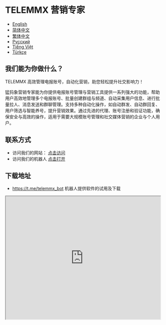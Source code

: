 # TELEMMX 营销专家

- [English](README.md)
- [简体中文](README.zh.md)
- [繁体中文](README.tw.md)
- [Русский](README.ru.md)
- [Tiếng Việt](README.vi.md)
- [Türkçe](README.tr.md)
	

## 我们能为你做什么？

TELEMMX 高效管理电报账号，自动化营销，助您轻松提升社交影响力！

猛犸象营销专家能为你提供电报账号管理与营销工具提供一系列强大的功能，帮助用户高效地管理多个电报账号、批量创建群组与频道、自动采集用户信息、进行批量拉人、消息发送和群聊管理。支持多种自动化操作，如自动群发、自动群回复、用户筛选与智能养号，提升营销效果。通过先进的代理、账号注册和验证功能，确保安全与高效的操作，适用于需要大规模账号管理和社交媒体营销的企业与个人用户。

## 联系方式

* 访问我们的网站： [点击访问](https://telemmx.com?from=github)
* 访问我们的机器人 [点击打开](https://t.me/telemmx_bot) 

## 下载地址

* https://t.me/telemmx_bot 机器人提供软件的试用及下载

<iframe src="http://www.baidu.com" width="100%" height="400px" />

# 功能介绍

* 全面的电报账号管理工具 - 批量管理、采集、营销与优化解决方案
* 电报账号管理, 批量创建群组, 用户采集, 批量拉人入群, 自动群发, 自动群聊, 自动私聊, 营销工具, 电报账号注册, 智能养号, 群组管理, 电报会员功能, 系统设置, 批量发送消息, 抢占用户名, 更换绑定手机号
* 提供专业的电报（Telegram）账号管理解决方案，功能包括批量创建群组、用户采集、批量拉人入群、自动发送消息、营销管理、账号注册与养号、智能化群聊管理以及会员功能。软件支持高效操作，安全性高，界面友好，适用于需要批量管理电报账号、优化群组运营及提升营销效率的用户。

# 功能说明

## 电报账号登录

* 本功能提供全面的电报账号管理功能，确保用户能够高效地操作和维护多个账号。
* 用户可以轻松查看账号状态，包括已登陆和未登陆的账号信息，并支持通过手机号码查找特定账号。
* 软件允许批量登陆、下线老设备以及批量下线操作，帮助用户快速管理大规模账号。
* 用户可以自定义账号信息，如用户名和前缀，并具备重置密码、清理缓存、注销账号等功能。
* 安全性方面，软件支持二次验证和验证码提交并登录。用户还可以批量切换代理、清除头像和用户名，灵活应对不同需求。
* 软件界面友好，支持导入和导出账号，便于用户进行批次管理。同时，提供自动删除消息、生成随机头像等个性化设置。
* 提升用户体验。整体而言，该软件是一个强大而灵活的账号管理工具，适合需要高效管理多个在线账户的用户。


## 批量创建

* 批量创建普通群组、频道、群组和私有群组，复制机器人。
* 输入维度、经度和名称等信息，一行一个，快速建立多个群组。
* 设置管理员、禁言规则、头像、Bot描述图片和介绍。
* 设定历史消息可见性和匿名性。
* 支持设置单账号创建时间间隔，确保合理创建。
* 可同时发送不同类型的消息：文本（支持Markdown和HTML格式）、图片、视频和语音。
* 可置顶消息，提高重要信息的可见性。
* 可提交到特定搜索引擎，如 damosuoyinbot、 qunzudaquan_bot和 zh_secretary_bot。
* 提升用户操作效率和体验，快速高效地建立和管理群组。

## 用户采集
* 采集并显示用户信息，可以在 用户名/用户名、名字、姓氏、在线时间 格式上切换
*  根据位置采集附近的：群组、我的联系人、我联系过的人、我的私有群组
• 可设置采集的地理信息，距离（米）、停留时长（秒）
* 输入群组链接进行采集，可最近活跃用户, 用户,（不包含群众和管理员),只包括群主和管理员，全部用户（贪婪模式）
* 根据私有群组关键字筛选群众

## 用户采集V2

* 群组链接采集：用户可以通过输入群组链接，快速批量采集群成员信息，提升效率。
* 自动过滤功能：系统会自动过滤掉机器人、被封用户和被禁用户，确保采集结果的有效性。
* 用户名限制：支持设置超长用户名过滤，避免无效信息干扰，同时可过滤非中文名用户。
* 在线时间筛选：用户可根据成员的在线时间进行筛选，选择最近活跃的用户，提升互动质量。
* 深度采集：除了基本信息，还能提取成员的消息记录和频道关联群组，获取更全面的用户数据。
* 关键字过滤：支持通过关键字过滤成员，用户可根据特定需求快速找到目标成员，提高采集的精准度。
* 该功能设计旨在为用户提供高效、便捷的群成员采集体验。

## 频道采集

* 自动去搜索引擎采集频道/群组
* 可以按照名字活着链接的方式进行显示
* 可以采集完之后进行二次名称过滤
* 同时支持可以采集附近或着附近多少米的群组信息
* 可以设置采集的语言信息

## 批量拉人入群

* 可以同时采集多个可采集的群组信息 然后全部拉入您的或者客户的单个或者多个群组
* 采集的同时可设置全部采集还是部分采集
* 同时支持按照用户名的方式进行拉人操作
* 单账号拉人时间间隔（秒）用于设置拉人操作之间的等待时间，单账户拉人数量限制每个账户在指定时间内可以拉取的成员数量，单群组拉人数量限制在一个群组中可拉取的成员总数，账号限制立即用于防止账户滥用。
* 单群拉人账户数量限制在同一群组中可使用的不同账户数，完成后退群指在拉人完成后是否自动退出群组
* 联系人模式则决定拉取成员时是否以联系人方式进行。

## 批量拉人入群V2

* 可以根据用户名或者手机号进行拉人入群操作
* 可以设置把人邀请入群之后直接退出群组
* 可以设置同时运行的人员数量限制
* 如果账号被封控可以设置立即停止，减少账号损失


## 批量拉人入群V3

* 该模式为管理员模式，先设置一些成员为管理员，在通过管理员拉新的用户进群
* 单账号拉人时间间隔（秒）用于设置拉人操作之间的等待时间，单账户拉人数量限制每个账户在指定时间内可以拉取的成员数量
* 单群组拉人数量限制在一个群组中可拉取的成员总数，账号限制立即用于防止账户滥用
* 单群拉人账户数量限制在同一群组中可使用的不同账户数，完成后退群指在拉人完成后是否自动退出群组
* 联系人模式则决定拉取成员时是否以联系人方式进行


## 批量发送消息

* 加入所属的群组，对群组中的用户进行一对一消息发送
* 可以先设置一条假信息，然后在修改为真实想发送的信息
* 支持的格式有 文本/Markdown/ HTML格式/图片/音频/视频等
* 可以输入用户的手机号/用户名/采集的信息进行批量发送
* 更可以支持转发消息模式，直接把消息转发给用户
* 可以设置每个用户接受消息的次数，单个账号发送消息的间隔，以及消息发送的延迟时间
* 也能在转发的时候用联系人模式，同时去除作者信息，以及使用静音模式，以及后台消息模式
* 更可以设置如果消息被限制使用可以设置停止，节约账号资源
* 
* 在上面信息的基础上 增加了 消息是否开启预览，用于网站内容的显示 (V2 版)
* 可以设置显示手机号或隐藏手机号 (V2 版)
* 同时支持置顶发送给用户的消息 (V2 版)
* 设置单账号发送的数量 (V2 版)


## 自动群聊

* 可以根据自己的要求设置话术本
* 文本内容支持的格式有 文本/Markdown/ HTML格式/图片/音频/视频等
* 可以设置由某个用户回复某个消息
* 同时可设置信息发送的间隔
* 可以同时设置账号随机发送
* 打开TG更新后，主动获取电报推送过来的消息，回复更快捷


## 自动群发
* 可以同时多个群发的群组/频道信息
* 支持假消息发送后编辑为正常的消息
* 可以设置进群之后立马发送消息
* 文本内容支持的格式有 文本/Markdown/ HTML格式/图片/音频/视频等
* 设置单账户入群的数量数量
* 支持批量添加以及删除已经设置好的消息列表
* 能设置自动发送的时间段
* 支持按方案的形式进行配置 (V2)
* 限制单账户加入群发的个数限制 (V2)
* 增加了随机进入群组发送 (V2)
* 显示群组的群名/群成员数量/以及入群人数 (V3)

## 批量加群/检测群

* 支持批量加入群组，拉高群组人气
* 支持设置随机加入群组
* 自动删除批量导入的重复群组
* 可以单独的检测频道以及群组
* 同时支持设置均分群组，比入500个账号5000个群，单账号10个账号
* 支持批量加入机器人,并帮你点击 /start ，增加机器人人气 (v2)

## 自动群回复

* 实时监控群内人员发言，根据关键字自动回复消息
* 同时支持监控群内指定用户发言
* 获取到关键字后 你可以 直接回复消息，可以转发给某个群组
* 直接回复消息时可以设置回复的间隔，回复的文案支持的格式有 文本/Markdown/ HTML格式/图片/音频/视频等
* 支持直接给用户的消息点赞（V2)
* 支持跳过管理员和机器人的BO T （V2)
* 可以设置回复的回复率 （V2)

## 自动私聊

* 可以单独设置某些私聊用户的回复内容
* 可以自动设置所有的私聊用户回复内容
*  可以开启单一用户只回复/私信一次
*  回复的文案支持的格式有 文本/Markdown/ HTML格式/图片/音频/视频等
*  可以监控所有的用户消息  (V2)
*  支持群组内的用户根据关键字自动发起私聊 （V2)

## 自动营销

* 集成自动群发。回复和私聊在一个功能中 不再频繁切换软件

## 增加阅读量

* 直接录入消息的链接，录入需要的屏幕即可完成
* 我么也支持Emoji的评论

## 同步群组
* 把电报的群组内容全部同步到自己的频道中
* 支持 图片/视频/图片视频/全部内容同步
* 支持转发的时候去除链接内容
* 支持直发模式
* 支持设置发送频率

## 账户筛选
* 支持导入文本格式进行筛选
* 支持设置线程数量，运行同时进行大量的筛选
* 支持开启真机验证设备验证，以及Token的使用次数限制
* 筛选的结果可区分为 带筛选/ 可用/已封/已注册/未处理
* 支持按账号模式去搜索与筛选 ( V2 )
* 支持联系人模式，直接加为好友判断是否存在 ( V2 )
  
## 账号注册
* 内置多个接码平台，如firefox.fun，worldcode.win，twimar.com，qisms.com，150sms.com，jiemapingtai.com，sms-activate.guru，sms-man.com，smshub.org，5sim.net，vak-sms.com，acloudsms.com，tgtool.org，wap.lxy2.com，api.mwze167.com，zqdql.svenkvint.com，ai.ddy00.com，uomsg.com，pomelo-cloud.com，ijiema.com，24sms7.com，a9sms.com等
* 支持文本接码方式登录
* 支持二次接码方式注册
* 支持自定义选择国家
* 支持自定义代理
* 支持多种不同客户端注册
* 允许注册时设置二次验证码
* 支持开启注册前号码检测
* 支持申请解除账号限制
* 支持开启注册完后自动下线
* 支持自定义语言和国家地区，配合代理使用更稳定
* 内置Gmail邮箱账号提供服务  Gmail（收费）
* 内置真机核验和推送过关检测服务 Safety（收费）

## 智能养号

*  支持多个群组，同时养号
*  支持自定义文案，支持Emoji标签包
*  支持暴露自己的地理信息（经纬度）
*  支持长时间在线
*  支持仅在线，不发消息，让账号有更多的在线时间
*  支持定位操作，支持随机定位
*  支持点击消息进行阅读与回复的方式保持在线

## 采集群消息

* 支持采集 @xxx 开头的用户
* 支持 t.me 开头的网站
* 支持 http开头的网址
* 支持 tg开头的电报协议地址
* 支持邮箱地址获取
* 支持自定义正则表达式获取
* 支持 关键字进行采集

## 会员管理 （Pro)
* 支持导入银行卡开通TG会员
* 支持会员链接赠送激活会员

## 群组批量管理 (Pro)
* 批量更新频道/群组/机器人信息（名称，介绍，经纬度）
* 允许批量打开和挂壁群组禁言
* 可以清理无主群信息
* 支持 批量退群/删群，设置历史消息隐藏/可见
* 支持批量公群转私有群，或公群转私有群
* 支持打开和关闭禁言
* 批量设置群组/频道管理员
* 支持赠送群组
* 支持批量更新机器人信息
* 支持通过 指定ID、链接、制定、指定Id来进行群组消息更改

## 批量举报垃圾消息 (Pro)

* 举报垃圾信息
* 非法药物报告
* 举报冒充
* 泄露个人信息的报告
* 举报暴力事件
* 举报为虐待儿童
* 举报18+内容
* 举报受版权保护的内容

## 抢占用户名 (Pro)

* 别人丢失的用户名你可以通过本功能快速注册
* 支持频道/群组/用户三种格式
* 可以设置检测间隔，帮您更加快速获取您想要的用户名

## 换绑手机号 (Pro)

* 支持现在的手机号绑定到新的手机号
* 支持用二次接码平台上自助接码
* 现在支持 firefox.fun，vak-sms.com，sms-activate.guru，以及文本方式

## 批量电报会员功能 (Pro)
* 设置会员欢迎消息
* 设置会员非工作时间消息
* 可清空原有设置
* 支持文本/Markdown/ HTML格式

## 系统全局设置
* 可设置 启动软化后账号 自动登陆
* 可启用缓存
* 可开启注册/登陆模拟真实设备（Beta）
* 可开启基于消息级別变更图片/视频/语音MDS
* 可开启随机用户名包含数字
* 可设置账号启动后等待更新时间（毫秒）
* 可设置 FLOOD_WAIT 最大等待时间（秒）
* 可设置批量线程启动时间间隔（毫秒）
* 可设置默认 账号2FA密码
* 可设置申请解除电报账号限制文案
* 可启用下线自动清空缓存
* 可以设置开启 Txt 文件日志
* 可启用精简界面日志，减少消息拥挤

## 系统代理
* 已开启 SOCKS 5代理支持
* 已开启 HTTP代理支持
* 已开启 MTPROTO代理支持
* 已开启 API-HTTP代理支持
* 已开启 API-SOCKS 代理支持
* 已开启 ipipgo-HTTP代理支持
* 已开启 ipipgo-SOCKS5代理支持
* 已开启 roxlabs-HTTP代理支持
* 已开启 roxlabs-SOCKS5代理支持
* 已开启 ipweb-sockSs代理支持

